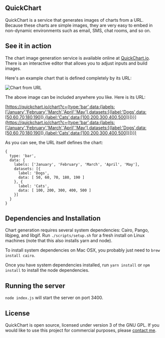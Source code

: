 QuickChart
---

QuickChart is a service that generates images of charts from a URL.  Because these charts are simple images, they are very easy to embed in non-dynamic environments such as email, SMS, chat rooms, and so on.

## See it in action

The chart image generation service is available online at [QuickChart.io](https://quickchart.io/).  There is an interactive editor that allows you to adjust inputs and build images.

Here's an example chart that is defined completely by its URL:

![Chart from URL](https://quickchart.io/chart?c=%2F%2F%20Edit%20me!%0A%7B%0A%20%20type%3A%20%27bar%27%2C%0A%20%20data%3A%20%7B%0A%20%20%20%20labels%3A%20%5B%27January%27%2C%20%27February%27%2C%20%27March%27%2C%20%27April%27%2C%20%27May%27%5D%2C%0A%20%20%20%20datasets%3A%20%5B%7B%0A%20%20%20%20%20%20label%3A%20%27Dogs%27%2C%0A%20%20%20%20%20%20data%3A%20%5B%2050%2C%2060%2C%2070%2C%20180%2C%20190%20%5D%0A%20%20%20%20%7D%2C%20%7B%0A%20%20%20%20%20%20label%3A%20%27Cats%27%2C%0A%20%20%20%20%20%20data%3A%20%5B%20100%2C%20200%2C%20300%2C%20400%2C%20500%20%5D%0A%20%20%20%20%7D%5D%0A%20%20%7D%0A%7D)

The above image can be included anywhere you like.  Here is its URL:

[https://quickchart.io/chart?c={type:'bar',data:{labels:['January','February','March','April','May'],datasets:[{label:'Dogs',data:[50,60,70,180,190]},{label:'Cats',data:[100,200,300,400,500]}]}}](https://quickchart.io/chart?c={type:'bar',data:{labels:['January','February','March','April','May'],datasets:[{label:'Dogs',data:[50,60,70,180,190]},{label:'Cats',data:[100,200,300,400,500]}]}})

As you can see, the URL itself defines the chart:

```
{
  type: 'bar',
  data: {
    labels: ['January', 'February', 'March', 'April', 'May'],
    datasets: [{
      label: 'Dogs',
      data: [ 50, 60, 70, 180, 190 ]
    }, {
      label: 'Cats',
      data: [ 100, 200, 300, 400, 500 ]
    }]
  }
}
```

## Dependencies and Installation

Chart generation requires several system dependencies: Cairo, Pango, libjpeg, and libgif.  Run `./scripts/setup.sh` for a fresh install on Linux machines (note that this also installs yarn and node).  

To install system dependencies on Mac OSX, you probably just need to `brew install cairo`.

Once you have system dependencies installed, run `yarn install` or `npm install` to install the node dependencies.

## Running the server

`node index.js` will start the server on port 3400.

## License

QuickChart is open source, licensed under version 3 of the GNU GPL.  If you would like to use this project for commercial purposes, please [contact me](https://www.ianww.com/).
